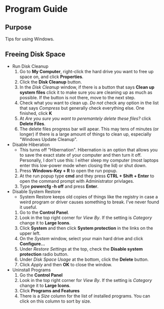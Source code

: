 # Program Guide

## Purpose
Tips for using Windows.

## Freeing Disk Space
* Run Disk Cleanup
  1. Go to **My Computer**, right-click the hard drive you want to free up space on, and click **Properties**.
  1. Click the **Disk Cleanup** button.
  1. In the *Disk Cleanup* window, if there is a button that says **Clean up system files** click it to
  make sure you are cleaning up as much as possible. If the button is not there, move to the next step.
  1. Check what you want to clean up. *Do not* check any option in the list that says *Compress* but
  generally check everything else. One finished, click **K**
  1. At *Are you sure you want to peremantely delete these files?* click **Delete Files**.
  1. The delete files progress bar will apear. This may tens of minutes (or longer) if there is a large
  amount of things to clean up, especially "Windows Update Cleanup".
* Disable Hiberation
  * This turns off "Hibernation". Hibernation is an option that allows you to save the exact state of your
  computer and then turn it off. Personally, I don't use this: I either sleep my computer (most laptops
  enter this low-power mode when closing the lid) or shut down.
  1. Press **Windows-Key + R** to open the run popup.
  1. At the run popup type **cmd** and they press **CTRL + Shift + Enter** to open the command prompt with
  Administrator privlages.
  1. Type **powercfg -h off** and press **Enter**.
* Disable System Restore
  * System Restore keeps old copies of things like the registry in case a weird program or driver causes something to break. I've never found it useful.
  1. Go to the **Control Panel**.
  1. Look in the top right corner for *View By*. If the setting is *Category* change it to **Large Icons**.
  1. Click **System** and then click **System protection** in the links on the upper left.
  1. On the *System* window, select your main hard drive and click **Configure...**
  1. Under *Restore Settings* at the top, check the **Disable system protection** radio button.
  1. Under *Disk Space Usage* at the bottom, click the **Delete** button.
  1. Click *Apply* and then **OK** to close the window.
* Uninstall Programs
  1. Go the **Control Panel**
  1. Look in the top right corner for *View By*. If the setting is *Category* change it to **Large Icons**.
  1. Click **Programs and Features**
  1. There is a *Size* column for the list of installed programs. You can click on this column to sort by size.

